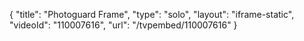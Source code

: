 {
    "title": "Photoguard Frame",
    "type": "solo",
    "layout": "iframe-static",
    "videoId": "110007616",
    "url": "\/tvpembed\/110007616"
}
